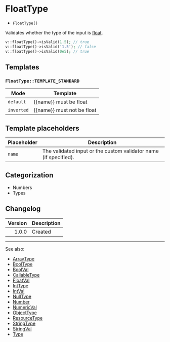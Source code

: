 # FloatType

- `FloatType()`

Validates whether the type of the input is [float](http://php.net/types.float).

```php
v::floatType()->isValid(1.5); // true
v::floatType()->isValid('1.5'); // false
v::floatType()->isValid(0e5); // true
```

## Templates

### `FloatType::TEMPLATE_STANDARD`

| Mode       | Template                   |
|------------|----------------------------|
| `default`  | {{name}} must be float     |
| `inverted` | {{name}} must not be float |

## Template placeholders

| Placeholder | Description                                                      |
|-------------|------------------------------------------------------------------|
| `name`      | The validated input or the custom validator name (if specified). |

## Categorization

- Numbers
- Types

## Changelog

| Version | Description |
|--------:|-------------|
|   1.0.0 | Created     |

***
See also:

- [ArrayType](ArrayType.md)
- [BoolType](BoolType.md)
- [BoolVal](BoolVal.md)
- [CallableType](CallableType.md)
- [FloatVal](FloatVal.md)
- [IntType](IntType.md)
- [IntVal](IntVal.md)
- [NullType](NullType.md)
- [Number](Number.md)
- [NumericVal](NumericVal.md)
- [ObjectType](ObjectType.md)
- [ResourceType](ResourceType.md)
- [StringType](StringType.md)
- [StringVal](StringVal.md)
- [Type](Type.md)

